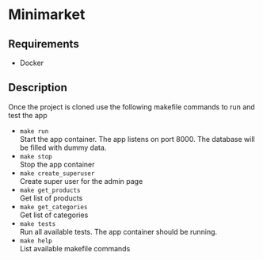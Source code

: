 # Minimarket

## Requirements
- Docker

## Description
Once the project is cloned use the following makefile commands to run and test the app <br>

- `make run` <br>
Start the app container. The app listens on port 8000. The database will be filled with dummy data.
- `make stop` <br>
Stop the app container
- `make create_superuser` <br>
Create super user for the admin page
- `make get_products` <br>
Get list of products <br>
- `make get_categories`<br>
Get list of categories <br>
- `make tests` <br>
Run all available tests. The app container should be running.
- `make help` <br>
List available makefile commands
